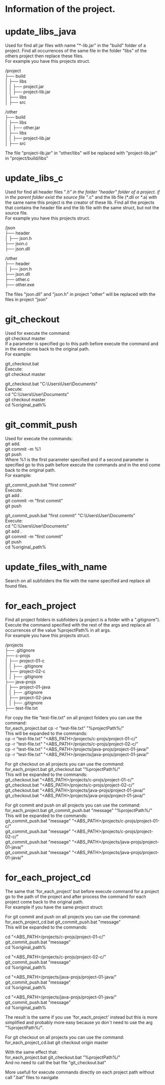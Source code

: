 # Information of the project.


# update_libs_java
Used for find all jar files with name "*-lib.jar" in the "build" folder of a project.
Find all occurrences of the same file in the folder "libs" of the others project then replace these files.  
For example you have this projects struct.

/project  
├── build  
│   ├── libs  
│   │   ├── project.jar  
│   │   ├── project-lib.jar  
│   ├── libs  
│   ├── src  

/other  
├── build  
│   ├── libs  
│   │   ├── other.jar  
│   ├── libs  
│   │   ├── project-lib.jar  
│   ├── src  

The file "project-lib.jar" in "other/libs" will be replaced with "project-lib.jar" in "project/build/libs"


# update_libs_c
Used for find all header files "*.h" in the folder "header" folder of a project.
if in the parent folder exist the source file "*.c" and the lib file (*.dll or *.a) with the same name
this project is the creator of these lib.
Find all the projects that contains the header file and the lib file with the same struct, but not the source file.  
For example you have this projects struct.

/json  
├── header  
│   ├── json.h  
├── json.c  
├── json.dll  

/other  
├── header  
│   ├── json.h  
├── json.dll  
├── other.c  
├── other.exe  

The files "json.dll" and "json.h" in project "other" will be replaced with the files in project "json"


# git_checkout
Used for execute the command:  
git checkout master  
If a parameter is specified
go to this path before execute the command and in the end come back to the original path.  
For example:

git_checkout.bat  
Execute:  
git checkout master  

git_checkout.bat "C:\Users\User\Documents"  
Execute:  
cd "C:\Users\User\Documents"  
git checkout master  
cd %original_path%


# git_commit_push
Used for execute the commands:  
git add.  
git commit -m %1  
git push  
Where %1 is the first parameter specified and if a second parameter is specified
go to this path before execute the commands and in the end come back to the original path.  
For example:

git_commit_push.bat "first commit"  
Execute:  
git add .  
git commit -m "first commit"  
git push  

git_commit_push.bat "first commit" "C:\Users\User\Documents"  
Execute:  
cd "C:\Users\User\Documents"  
git add .  
git commit -m "first commit"  
git push  
cd %original_path%


# update_files_with_name
Search on all subfolders the file with the name specified and replace all found files.


# for_each_project
Find all project folders in subfolders (a project is a folder with a ".gitignore").
Execute the command specified with the rest of the args and replace all occurrences of the value %projectPath% in all args.  
For example you have this projects struct.

/projects  
├── .gitignore  
├── c-projs  
│   ├── project-01-c  
│   │   ├── .gitignore  
│   ├── project-02-c  
│   │   ├── .gitignore  
├── java-projs  
│   ├── project-01-java  
│   │   ├── .gitignore  
│   ├── project-02-java  
│   │   ├── .gitignore  
├── test-file.txt  

For copy the file "test-file.txt" on all project folders you can use the command:  
for_each_project.bat cp -r "test-file.txt" "%projectPath%/"  
This will be expanded to the commands:  
cp -r "test-file.txt" "<ABS_PATH>/projects/c-projs/project-01-c/"  
cp -r "test-file.txt" "<ABS_PATH>/projects/c-projs/project-02-c/"  
cp -r "test-file.txt" "<ABS_PATH>/projects/java-projs/project-01-java/"  
cp -r "test-file.txt" "<ABS_PATH>/projects/java-projs/project-01-java/"  

For git checkout on all projects you can use the command:  
for_each_project.bat git_checkout.bat "%projectPath%/"  
This will be expanded to the commands:  
git_checkout.bat "<ABS_PATH>/projects/c-projs/project-01-c/"  
git_checkout.bat "<ABS_PATH>/projects/c-projs/project-02-c/"  
git_checkout.bat "<ABS_PATH>/projects/java-projs/project-01-java/"  
git_checkout.bat "<ABS_PATH>/projects/java-projs/project-01-java/"  

For git commit and push on all projects you can use the command:  
for_each_project.bat git_commit_push.bat "message" "%projectPath%/"  
This will be expanded to the commands:  
git_commit_push.bat "message" "<ABS_PATH>/projects/c-projs/project-01-c/"  
git_commit_push.bat "message" "<ABS_PATH>/projects/c-projs/project-02-c/"  
git_commit_push.bat "message" "<ABS_PATH>/projects/java-projs/project-01-java/"  
git_commit_push.bat "message" "<ABS_PATH>/projects/java-projs/project-01-java/"  


# for_each_project_cd
The same that 'for_each_project' but before execute command for a project go to the path of the project
and after process the command for each project come back to the original path.  
For example if you have the same project struct:

For git commit and push on all projects you can use the command:  
for_each_project_cd.bat git_commit_push.bat "message"  
This will be expanded to the commands:  

cd "<ABS_PATH>/projects/c-projs/project-01-c/"  
git_commit_push.bat "message"  
cd %original_path%  

cd "<ABS_PATH>/projects/c-projs/project-02-c/"  
git_commit_push.bat "message"  
cd %original_path%  

cd "<ABS_PATH>/projects/java-projs/project-01-java/"  
git_commit_push.bat "message"  
cd %original_path%  

cd "<ABS_PATH>/projects/java-projs/project-01-java/"  
git_commit_push.bat "message"  
cd %original_path%  

The result is the same if you use 'for_each_project' instead but this is more simplified and probably more easy
because yo don´t
need to use the arg "%projectPath%/".

For git checkout on all projects you can use the command:  
for_each_project_cd.bat git checkout origin master  

With the same effect that:  
for_each_project.bat git_checkout.bat "%projectPath%/"  
And no need to call the bat file "git_checkout.bat"  

More usefull for execute commands directly on each project path without call ".bat" files to navigate  
